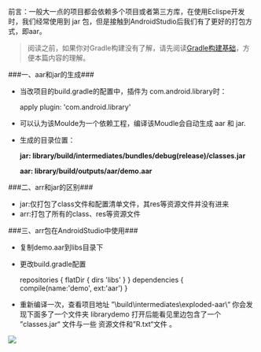 前言：一般大一点的项目都会依赖多个项目或者第三方库，在使用Eclispe开发时，我们经常使用到 jar 包，但是接触到AndroidStudio后我们有了更好的打包方式，即aar。

>阅读之前，如果你对Gradle构建没有了解，请先阅读[Gradle构建基础](http://blog.csdn.net/jf_1994/article/details/49764123)，方便本篇内容的理解。

###一、aar和jar的生成###
- 当改项目的build.gradle的配置中，插件为 com.android.library时：

    apply plugin: 'com.android.library'

- 可以认为该Moulde为一个依赖工程，编译该Moudle会自动生成 aar 和 jar.

- 生成的目录位置：

    **jar: library/build/intermediates/bundles/debug(release)/classes.jar**

    **aar: library/build/outputs/aar/demo.aar**


###二、arr和jar的区别###

- jar:仅打包了class文件和配置清单文件，其res等资源文件并没有进来  
- arr:打包了所有的class、res等资源文件

###三、arr包在AndroidStudio中使用###

- 复制demo.aar到libs目录下
- 更改build.gradle配置



    repositories {
    flatDir {
    dirs 'libs'
    }
    }
    dependencies {
       	 compile(name:'demo', ext:'aar')
    }
 

   

- 重新编译一次，查看项目地址 ”\build\intermediates\exploded-aar\“ 你会发现下面多了一个文件夹 librarydemo 打开后能看见里边包含了一个 ”classes.jar“ 文件与一些 资源文件和”R.txt“文件 。


![](http://7xoq4d.com1.z0.glb.clouddn.com/asaar.png?attname=&e=1448781124&token=dDQYTry5zke_2YwAfs6GWn4lbjAOS7r4b3iCX-Kc:6kIa5jhw47KoG_VgnJYXAD_QVtI)